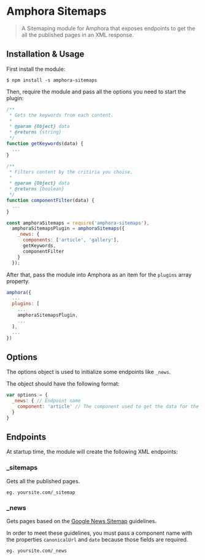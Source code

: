 # Amphora Sitemaps

> A Sitemaping module for Amphora that exposes endpoints to get the all the published pages in an XML response.

## Installation & Usage

First install the module:

```ssh
$ npm install -s amphora-sitemaps
```

Then, require the module and pass all the options you need to start the plugin:
```javascript
/**
 * Gets the keywords from each content.
 * 
 * @param {Object} data
 * @returns {string}
 */
function getKeywords(data) {
  ...
}

/**
 * Filters content by the critiria you choise.
 * 
 * @param {Object} data
 * @returns {boolean}
 */
function componentFilter(data) {
  ...
}

const amphoraSitemaps = require('amphora-sitemaps'),
  amphoraSitemapsPlugin = amphoraSitemaps({ 
    _news: {
      components: ['article', 'gallery'],
      getKeywords,
      componentFilter
    }
  });
```

After that, pass the module into Amphora as an item for the `plugins` array property.

```javascript
amphora({
  ...
  plugins: [
    ...
    amphoraSitemapsPlugin,
    ...
  ],
  ...
})
```

## Options

The options object is used to initialize some endpoints like `_news`.

The object should have the following format:

```javascript
var options = {
  _news: { // Endpoint name
    component: 'article' // The component used to get the data for the sitemap
  }
}
```

## Endpoints
At startup time, the module will create the following XML endpoints:

### _sitemaps
Gets all the published pages.

`eg. yoursite.com/_sitemap`

### _news
Gets pages based on the [Google News Sitemap](https://support.google.com/news/publisher-center/answer/74288?hl=en) guidelines.

In order to meet these guidelines, you must pass a component name with the properties `canonicalUrl` and `date` because those fields are required.

`eg. yoursite.com/_news`
